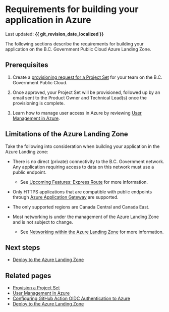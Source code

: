 # Requirements for building your application in Azure

Last updated: **{{ git_revision_date_localized }}**

The following sections describe the requirements for building your application on the B.C. Government Public Cloud Azure Landing Zone.

## Prerequisites

1. Create a [provisioning request for a Project Set](../../welcome/provision-a-project-set.md) for your team on the B.C. Government Public Cloud.

2. Once approved, your Project Set will be provisioned, followed up by an email sent to the Product Owner and Technical Lead(s) once the provisioning is complete.

3. Learn how to manage user access in Azure by reviewing [User Management in Azure](user-management.md).

## Limitations of the Azure Landing Zone

Take the following into consideration when building your application in the Azure Landing zone:

- There is no direct (private) connectivity to the B.C. Government network. Any application requiring access to data on this network must use a public endpoint.
  - See [Upcoming Features: Express Route](../upcoming-features/express-route.md) for more information.

- Only HTTPS applications that are compatible with public endpoints through [Azure Application Gateway](https://learn.microsoft.com/en-us/azure/application-gateway/overview) are supported.

- The only supported regions are Canada Central and Canada East.

- Most networking is under the management of the Azure Landing Zone and is not subject to change.
  - See [Networking within the Azure Landing Zone](networking.md) for more information.

## Next steps

- [Deploy to the Azure Landing Zone](deploy-to-the-azure-landing-zone.md)

## Related pages

- [Provision a Project Set](../../welcome/provision-a-project-set.md)
- [User Management in Azure](user-management.md)
- [Configuring GitHub Action OIDC Authentication to Azure](../best-practices/iac-and-ci-cd.md#configuring-github-action-oidc-authentication-to-azure)
- [Deploy to the Azure Landing Zone](deploy-to-the-azure-landing-zone.md)
